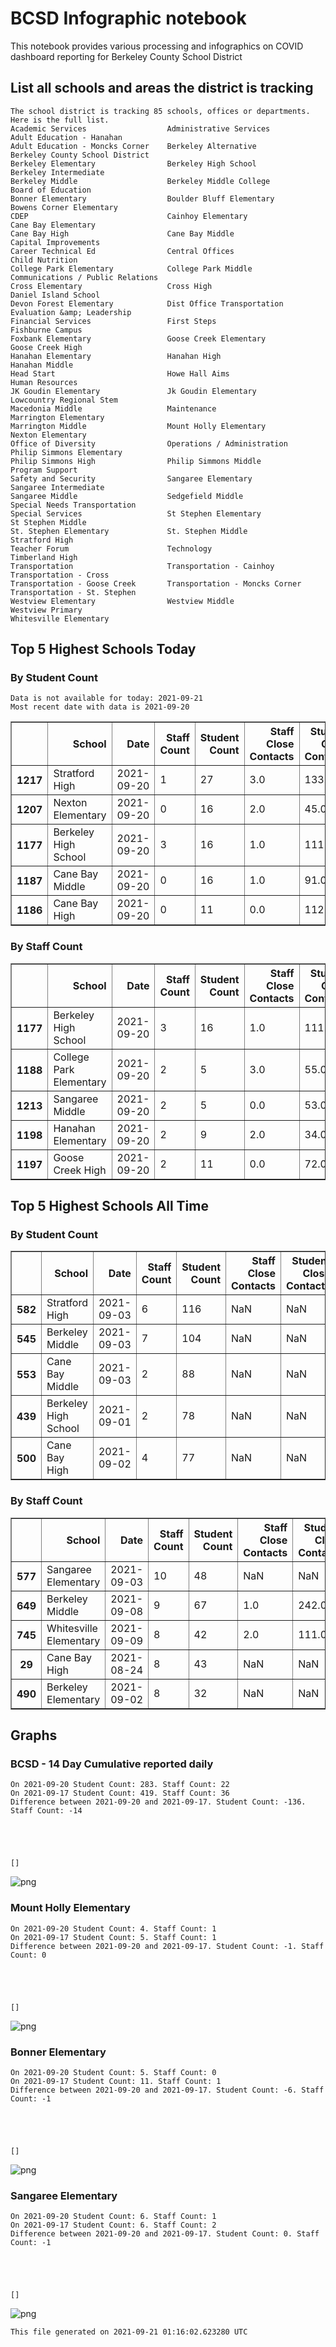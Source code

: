 # BCSD Infographic notebook
This notebook provides various processing and infographics on COVID dashboard reporting for Berkeley County School District

## List all schools and areas the district is tracking

    The school district is tracking 85 schools, offices or departments.
    Here is the full list.
    Academic Services                  Administrative Services            Adult Education - Hanahan       
    Adult Education - Moncks Corner    Berkeley Alternative               Berkeley County School District 
    Berkeley Elementary                Berkeley High School               Berkeley Intermediate           
    Berkeley Middle                    Berkeley Middle College            Board of Education              
    Bonner Elementary                  Boulder Bluff Elementary           Bowens Corner Elementary        
    CDEP                               Cainhoy Elementary                 Cane Bay Elementary             
    Cane Bay High                      Cane Bay Middle                    Capital Improvements            
    Career Technical Ed                Central Offices                    Child Nutrition                 
    College Park Elementary            College Park Middle                Communications / Public Relations
    Cross Elementary                   Cross High                         Daniel Island School            
    Devon Forest Elementary            Dist Office Transportation         Evaluation &amp; Leadership         
    Financial Services                 First Steps                        Fishburne Campus                
    Foxbank Elementary                 Goose Creek Elementary             Goose Creek High                
    Hanahan Elementary                 Hanahan High                       Hanahan Middle                  
    Head Start                         Howe Hall Aims                     Human Resources                 
    JK Goudin Elementary               Jk Goudin Elementary               Lowcountry Regional Stem        
    Macedonia Middle                   Maintenance                        Marrington Elementary           
    Marrington Middle                  Mount Holly Elementary             Nexton Elementary               
    Office of Diversity                Operations / Administration        Philip Simmons Elementary       
    Philip Simmons High                Philip Simmons Middle              Program Support                 
    Safety and Security                Sangaree Elementary                Sangaree Intermediate           
    Sangaree Middle                    Sedgefield Middle                  Special Needs Transportation    
    Special Services                   St Stephen Elementary              St Stephen Middle               
    St. Stephen Elementary             St. Stephen Middle                 Stratford High                  
    Teacher Forum                      Technology                         Timberland High                 
    Transportation                     Transportation - Cainhoy           Transportation - Cross          
    Transportation - Goose Creek       Transportation - Moncks Corner     Transportation - St. Stephen    
    Westview Elementary                Westview Middle                    Westview Primary                
    Whitesville Elementary             

## Top 5 Highest Schools Today

###  By Student Count

    Data is not available for today: 2021-09-21
    Most recent date with data is 2021-09-20





<div>
<table border="1" class="dataframe">
<thead>
<tr style="text-align: right;">
<th></th>
<th>School</th>
<th>Date</th>
<th>Staff Count</th>
<th>Student Count</th>
<th>Staff Close Contacts</th>
<th>Student Close Contacts</th>
</tr>
</thead>
<tbody>
<tr>
<th>1217</th>
<td>Stratford High</td>
<td>2021-09-20</td>
<td>1</td>
<td>27</td>
<td>3.0</td>
<td>133.0</td>
</tr>
<tr>
<th>1207</th>
<td>Nexton Elementary</td>
<td>2021-09-20</td>
<td>0</td>
<td>16</td>
<td>2.0</td>
<td>45.0</td>
</tr>
<tr>
<th>1177</th>
<td>Berkeley High School</td>
<td>2021-09-20</td>
<td>3</td>
<td>16</td>
<td>1.0</td>
<td>111.0</td>
</tr>
<tr>
<th>1187</th>
<td>Cane Bay Middle</td>
<td>2021-09-20</td>
<td>0</td>
<td>16</td>
<td>1.0</td>
<td>91.0</td>
</tr>
<tr>
<th>1186</th>
<td>Cane Bay High</td>
<td>2021-09-20</td>
<td>0</td>
<td>11</td>
<td>0.0</td>
<td>112.0</td>
</tr>
</tbody>
</table>
</div>



### By Staff Count




<div>
<table border="1" class="dataframe">
<thead>
<tr style="text-align: right;">
<th></th>
<th>School</th>
<th>Date</th>
<th>Staff Count</th>
<th>Student Count</th>
<th>Staff Close Contacts</th>
<th>Student Close Contacts</th>
</tr>
</thead>
<tbody>
<tr>
<th>1177</th>
<td>Berkeley High School</td>
<td>2021-09-20</td>
<td>3</td>
<td>16</td>
<td>1.0</td>
<td>111.0</td>
</tr>
<tr>
<th>1188</th>
<td>College Park Elementary</td>
<td>2021-09-20</td>
<td>2</td>
<td>5</td>
<td>3.0</td>
<td>55.0</td>
</tr>
<tr>
<th>1213</th>
<td>Sangaree Middle</td>
<td>2021-09-20</td>
<td>2</td>
<td>5</td>
<td>0.0</td>
<td>53.0</td>
</tr>
<tr>
<th>1198</th>
<td>Hanahan Elementary</td>
<td>2021-09-20</td>
<td>2</td>
<td>9</td>
<td>2.0</td>
<td>34.0</td>
</tr>
<tr>
<th>1197</th>
<td>Goose Creek High</td>
<td>2021-09-20</td>
<td>2</td>
<td>11</td>
<td>0.0</td>
<td>72.0</td>
</tr>
</tbody>
</table>
</div>



## Top 5 Highest Schools All Time

###  By Student Count




<div>
<table border="1" class="dataframe">
<thead>
<tr style="text-align: right;">
<th></th>
<th>School</th>
<th>Date</th>
<th>Staff Count</th>
<th>Student Count</th>
<th>Staff Close Contacts</th>
<th>Student Close Contacts</th>
</tr>
</thead>
<tbody>
<tr>
<th>582</th>
<td>Stratford High</td>
<td>2021-09-03</td>
<td>6</td>
<td>116</td>
<td>NaN</td>
<td>NaN</td>
</tr>
<tr>
<th>545</th>
<td>Berkeley Middle</td>
<td>2021-09-03</td>
<td>7</td>
<td>104</td>
<td>NaN</td>
<td>NaN</td>
</tr>
<tr>
<th>553</th>
<td>Cane Bay Middle</td>
<td>2021-09-03</td>
<td>2</td>
<td>88</td>
<td>NaN</td>
<td>NaN</td>
</tr>
<tr>
<th>439</th>
<td>Berkeley High School</td>
<td>2021-09-01</td>
<td>2</td>
<td>78</td>
<td>NaN</td>
<td>NaN</td>
</tr>
<tr>
<th>500</th>
<td>Cane Bay High</td>
<td>2021-09-02</td>
<td>4</td>
<td>77</td>
<td>NaN</td>
<td>NaN</td>
</tr>
</tbody>
</table>
</div>



### By Staff Count




<div>
<table border="1" class="dataframe">
<thead>
<tr style="text-align: right;">
<th></th>
<th>School</th>
<th>Date</th>
<th>Staff Count</th>
<th>Student Count</th>
<th>Staff Close Contacts</th>
<th>Student Close Contacts</th>
</tr>
</thead>
<tbody>
<tr>
<th>577</th>
<td>Sangaree Elementary</td>
<td>2021-09-03</td>
<td>10</td>
<td>48</td>
<td>NaN</td>
<td>NaN</td>
</tr>
<tr>
<th>649</th>
<td>Berkeley Middle</td>
<td>2021-09-08</td>
<td>9</td>
<td>67</td>
<td>1.0</td>
<td>242.0</td>
</tr>
<tr>
<th>745</th>
<td>Whitesville Elementary</td>
<td>2021-09-09</td>
<td>8</td>
<td>42</td>
<td>2.0</td>
<td>111.0</td>
</tr>
<tr>
<th>29</th>
<td>Cane Bay High</td>
<td>2021-08-24</td>
<td>8</td>
<td>43</td>
<td>NaN</td>
<td>NaN</td>
</tr>
<tr>
<th>490</th>
<td>Berkeley Elementary</td>
<td>2021-09-02</td>
<td>8</td>
<td>32</td>
<td>NaN</td>
<td>NaN</td>
</tr>
</tbody>
</table>
</div>



## Graphs

### BCSD - 14 Day Cumulative reported daily

    On 2021-09-20 Student Count: 283. Staff Count: 22
    On 2021-09-17 Student Count: 419. Staff Count: 36
    Difference between 2021-09-20 and 2021-09-17. Student Count: -136. Staff Count: -14





    []




    
![png](report_files/report_17_2.png)
    


### Mount Holly Elementary

    On 2021-09-20 Student Count: 4. Staff Count: 1
    On 2021-09-17 Student Count: 5. Staff Count: 1
    Difference between 2021-09-20 and 2021-09-17. Student Count: -1. Staff Count: 0





    []




    
![png](report_files/report_19_2.png)
    


### Bonner Elementary

    On 2021-09-20 Student Count: 5. Staff Count: 0
    On 2021-09-17 Student Count: 11. Staff Count: 1
    Difference between 2021-09-20 and 2021-09-17. Student Count: -6. Staff Count: -1





    []




    
![png](report_files/report_21_2.png)
    


### Sangaree Elementary

    On 2021-09-20 Student Count: 6. Staff Count: 1
    On 2021-09-17 Student Count: 6. Staff Count: 2
    Difference between 2021-09-20 and 2021-09-17. Student Count: 0. Staff Count: -1





    []




    
![png](report_files/report_23_2.png)
    


    This file generated on 2021-09-21 01:16:02.623280 UTC




